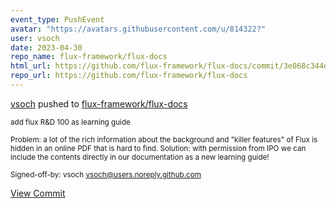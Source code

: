 ```yaml
---
event_type: PushEvent
avatar: "https://avatars.githubusercontent.com/u/814322?"
user: vsoch
date: 2023-04-30
repo_name: flux-framework/flux-docs
html_url: https://github.com/flux-framework/flux-docs/commit/3e068c344df361dfe3757a47dfa2241b656fce4b
repo_url: https://github.com/flux-framework/flux-docs
---
```


<a href='https://github.com/vsoch' target='_blank'>vsoch</a> pushed to <a href='https://github.com/flux-framework/flux-docs' target='_blank'>flux-framework/flux-docs</a>

<small>add flux R&D 100 as learning guide

Problem: a lot of the rich information about the background
and "killer features" of Flux is hidden in an online PDF
that is hard to find.
Solution: with permission from IPO we can include the
contents directly in our documentation as a new learning
guide!

Signed-off-by: vsoch <vsoch@users.noreply.github.com></small>

<a href='https://github.com/flux-framework/flux-docs/commit/3e068c344df361dfe3757a47dfa2241b656fce4b' target='_blank'>View Commit</a>